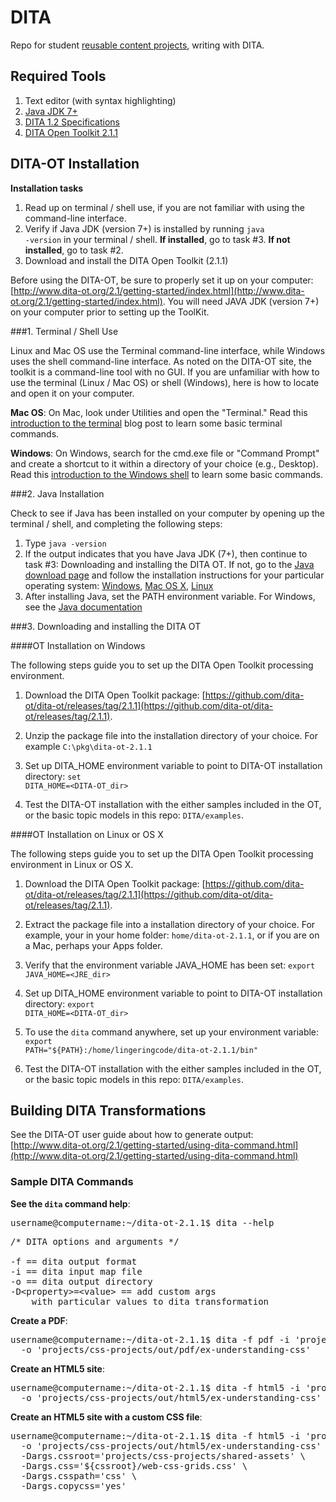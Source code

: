 # DITA

Repo for student [reusable content projects](http://4662wf15.clindgrencv.com/#reusable-content-projects), writing with DITA.

## Required Tools

1. Text editor (with syntax highlighting)
2. [Java JDK 7+](http://www.oracle.com/technetwork/java/javase/downloads/jdk8-downloads-2133151.html)
3. [DITA 1.2 Specifications](http://docs.oasis-open.org/dita/v1.2/spec/DITA1.2-spec.html)
4. [DITA Open Toolkit 2.1.1](http://www.dita-ot.org/2.1/)

## DITA-OT Installation

**Installation tasks**

1. Read up on terminal / shell use, if you are not familiar with using the command-line interface.
2. Verify if Java JDK (version 7+) is installed by running <code>java -version</code> in your terminal / shell. **If installed**, go to task #3. **If not installed**, go to task #2.
3. Download and install the DITA Open Toolkit (2.1.1)

Before using the DITA-OT, be sure to properly set it up on your computer: [http://www.dita-ot.org/2.1/getting-started/index.html](http://www.dita-ot.org/2.1/getting-started/index.html). You will need JAVA JDK (version 7+) on your computer prior to setting up the ToolKit.

###1. Terminal / Shell Use

Linux and Mac OS use the Terminal command-line interface, while Windows uses the shell command-line interface. As noted on the DITA-OT site, the toolkit is a command-line tool with no GUI. If you are unfamiliar with how to use the terminal (Linux / Mac OS) or shell (Windows), here is how to locate and open it on your computer.

**Mac OS**: On Mac, look under Utilities and open the "Terminal." Read this [introduction to the terminal](http://blog.teamtreehouse.com/introduction-to-the-mac-os-x-command-line) blog post to learn some basic terminal commands.

**Windows**: On Windows, search for the cmd.exe file or "Command Prompt" and create a shortcut to it within a directory of your choice (e.g., Desktop). Read this [introduction to the Windows shell](http://www.computerhope.com/issues/chusedos.htm) to learn some basic commands.

###2. Java Installation

Check to see if Java has been installed on your computer by opening up the terminal / shell, and completing the following steps:

1. Type <code>java -version</code>
2. If the output indicates that you have Java JDK (7+), then continue to task #3: Downloading and installing the DITA OT. If not, go to the [Java download page](http://www.oracle.com/technetwork/java/javase/downloads/jdk8-downloads-2133151.html) and follow the installation instructions for your particular operating system: [Windows](https://docs.oracle.com/javase/8/docs/technotes/guides/install/windows_jdk_install.html#CHDEBCCJ), [Mac OS X](https://docs.oracle.com/javase/8/docs/technotes/guides/install/mac_jdk.html#CHDBADCG), [Linux](https://docs.oracle.com/javase/8/docs/technotes/guides/install/linux_jdk.html#BJFGGEFG)
3. After installing Java, set the PATH environment variable. For Windows, see the [Java documentation](https://docs.oracle.com/javase/8/docs/technotes/guides/install/windows_jdk_install.html#BABGDJFH)

###3. Downloading and installing the DITA OT

####OT Installation on Windows

The following steps guide you to set up the DITA Open Toolkit processing environment.

1. Download the DITA Open Toolkit package: [https://github.com/dita-ot/dita-ot/releases/tag/2.1.1](https://github.com/dita-ot/dita-ot/releases/tag/2.1.1).

2. Unzip the package file into the installation directory of your choice. For example <code>C:&#92;pkg&#92;dita-ot-2.1.1</code>

3. Set up DITA_HOME environment variable to point to DITA-OT installation directory: <code>set DITA_HOME=&lt;DITA-OT_dir&gt;</code>

4. Test the DITA-OT installation with the either samples included in the OT, or the basic topic models in this repo: <code>DITA/examples</code>.

####OT Installation on Linux or OS X

The following steps guide you to set up the DITA Open Toolkit processing environment in Linux or OS X.

1. Download the DITA Open Toolkit package: [https://github.com/dita-ot/dita-ot/releases/tag/2.1.1](https://github.com/dita-ot/dita-ot/releases/tag/2.1.1).

2. Extract the package file into a installation directory of your choice. For example, your in your home folder: <code>home/dita-ot-2.1.1</code>, or if you are on a Mac, perhaps your Apps folder.

3. Verify that the environment variable JAVA_HOME has been set: <code>export JAVA_HOME=&lt;JRE_dir&gt;</code>

4. Set up DITA_HOME environment variable to point to DITA-OT installation directory: <code>export DITA_HOME=&lt;DITA-OT_dir&gt;</code>

5. To use the <code>dita</code> command anywhere, set up your environment variable: <code>export PATH="${PATH}:/home/lingeringcode/dita-ot-2.1.1/bin"</code>

6. Test the DITA-OT installation with the either samples included in the OT, or the basic topic models in this repo: <code>DITA/examples</code>.


## Building DITA Transformations

See the DITA-OT user guide about how to generate output: [http://www.dita-ot.org/2.1/getting-started/using-dita-command.html](http://www.dita-ot.org/2.1/getting-started/using-dita-command.html)

### Sample DITA Commands

**See the <code>dita</code> command help**:

<pre>
username@computername:~/dita-ot-2.1.1$ dita --help
</pre>

<pre>
/* DITA options and arguments */

-f == dita output format
-i == dita input map file
-o == dita output directory
-D&lt;property&gt;=&lt;value&gt; == add custom args 
    with particular values to dita transformation
</pre>

**Create a PDF**:

<pre>
username@computername:~/dita-ot-2.1.1$ dita -f pdf -i 'projects/css-projects/understanding_css.ditamap' \
  -o 'projects/css-projects/out/pdf/ex-understanding-css'
</pre>

**Create an HTML5 site**:

<pre>
username@computername:~/dita-ot-2.1.1$ dita -f html5 -i 'projects/css-projects/understanding_css.ditamap' \
  -o 'projects/css-projects/out/html5/ex-understanding-css'
</pre>

**Create an HTML5 site with a custom CSS file**:

<pre>
username@computername:~/dita-ot-2.1.1$ dita -f html5 -i 'projects/css-projects/understanding_css.ditamap' \
  -o 'projects/css-projects/out/html5/ex-understanding-css' \
  -Dargs.cssroot='projects/css-projects/shared-assets' \
  -Dargs.css='${cssroot}/web-css-grids.css' \
  -Dargs.csspath='css' \
  -Dargs.copycss='yes'
</pre>
